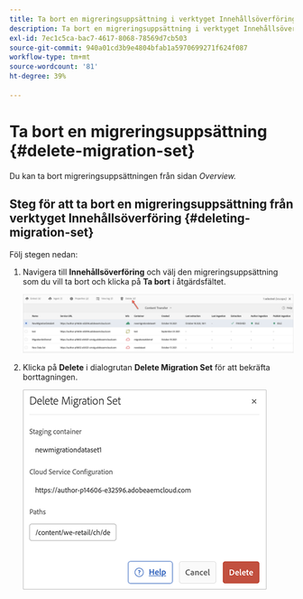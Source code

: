 ```yaml
---
title: Ta bort en migreringsuppsättning i verktyget Innehållsöverföring
description: Ta bort en migreringsuppsättning i verktyget Innehållsöverföring
exl-id: 7ec1c5ca-bac7-4617-8068-78569d7cb503
source-git-commit: 940a01cd3b9e4804bfab1a5970699271f624f087
workflow-type: tm+mt
source-wordcount: '81'
ht-degree: 39%

---
```


# Ta bort en migreringsuppsättning {#delete-migration-set}

Du kan ta bort migreringsuppsättningen från sidan *Overview.*

## Steg för att ta bort en migreringsuppsättning från verktyget Innehållsöverföring {#deleting-migration-set}

Följ stegen nedan:

1. Navigera till **Innehållsöverföring** och välj den migreringsuppsättning som du vill ta bort och klicka på **Ta bort** i åtgärdsfältet.

   ![bild](/help/journey-migration/content-transfer-tool/assets-ctt/migration-delete1.png)

1. Klicka på **Delete** i dialogrutan **Delete Migration Set** för att bekräfta borttagningen.

   ![bild](/help/journey-migration/content-transfer-tool/assets-ctt/migration-delete2.png)
